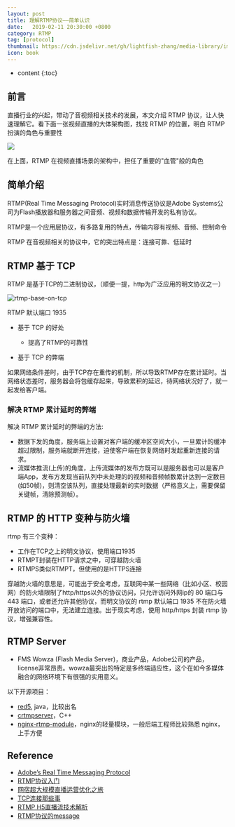 ```yaml
---
layout: post
title: 理解RTMP协议——简单认识
date:   2019-02-11 20:30:00 +0800
category: RTMP
tag: [protocol]
thumbnail: https://cdn.jsdelivr.net/gh/lightfish-zhang/media-library/image/201902/video-icon.jpeg
icon: book
---
```


* content
{:toc}


## 前言

直播行业的兴起，带动了音视频相关技术的发展，本文介绍 RTMP 协议，让人快速理解它。看下面一张视频直播的大体架构图，找找 RTMP 的位置，明白 RTMP 扮演的角色与重要性

![](https://cdn.jsdelivr.net/gh/lightfish-zhang/media-library/image/201902/rtmp-application.jpg)

在上面，RTMP 在视频直播场景的架构中，担任了重要的"血管"般的角色

## 简单介绍

RTMP(Real Time Messaging Protocol)实时消息传送协议是Adobe Systems公司为Flash播放器和服务器之间音频、视频和数据传输开发的私有协议。

RTMP是一个应用层协议，有多路复用的特点，传输内容有视频、音频、控制命令

RTMP 在音视频相关的协议中，它的突出特点是：连接可靠、低延时

## RTMP 基于 TCP

RTMP 是基于TCP的二进制协议，（顺便一提，http为广泛应用的明文协议之一）

![rtmp-base-on-tcp](https://cdn.jsdelivr.net/gh/lightfish-zhang/media-library/image/201902/rtmp-base-on-tcp.webp)

RTMP 默认端口 1935

- 基于 TCP 的好处
    + 提高了RTMP的可靠性

- 基于 TCP 的弊端

如果网络条件差时，由于TCP存在重传的机制，所以导致RTMP存在累计延时。当网络状态差时，服务器会将包缓存起来，导致累积的延迟，待网络状况好了，就一起发给客户端。

### 解决 RTMP 累计延时的弊端

解决 RTMP 累计延时的弊端的方法:

- 数据下发的角度，服务端上设置对客户端的缓冲区空间大小，一旦累计的缓冲超过限制，服务端就断开连接，迫使客户端在恢复网络时发起重新连接的请求。
- 流媒体推流(上传)的角度，上传流媒体的发布方既可以是服务器也可以是客户端App，发布方发现当前队列中未处理的的视频和音频帧数累计达到一定数目(如50帧)，则清空该队列，直接处理最新的实时数据（严格意义上，需要保留关键帧，清除预测帧）。


## RTMP 的 HTTP 变种与防火墙

rtmp 有三个变种：

- 工作在TCP之上的明文协议，使用端口1935
- RTMPT封装在HTTP请求之中，可穿越防火墙
- RTMPS类似RTMPT，但使用的是HTTPS连接

穿越防火墙的意思是，可能出于安全考虑，互联网中某一些网络（比如小区、校园网）的防火墙限制了http/https以外的协议访问，只允许访问外网ip的 80 端口与 443 端口，或者还允许其他协议，而明文协议的 rtmp 默认端口 1935 不在防火墙开放访问的端口中，无法建立连接。出于现实考虑，使用 http/https 封装 rtmp 协议，增强兼容性。


## RTMP Server

- FMS Wowza (Flash Media Server)，商业产品，Adobe公司的产品，license非常昂贵。wowza最突出的特定是多终端适应性，这个在如今多媒体融合的网络环境下有很强的实用意义。

以下开源项目：

- [red5](https://github.com/Red5/red5-server), java，比较出名
- [crtmpserver](https://github.com/j0sh/crtmpserver)，C++
- [nginx-rtmp-module](https://github.com/arut/nginx-rtmp-module)，nginx的轻量模块，一般后端工程师比较熟悉 nginx，上手方便



## Reference

- [Adobe’s Real Time Messaging Protocol](https://www.adobe.com/content/dam/acom/en/devnet/rtmp/pdf/rtmp_specification_1.0.pdf)
- [RTMP协议入门](https://www.jianshu.com/p/715f37b1202f)
- [网宿超大规模直播运营优化之旅](https://toutiao.io/posts/8u3n7d/preview)
- [TCP连接那些事](https://coolshell.cn/articles/11564.html)
- [RTMP H5直播流技术解析](https://zhuanlan.zhihu.com/p/51509123)
- [RTMP协议的message](https://www.zybuluo.com/sheepbao/note/498380)